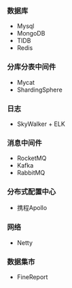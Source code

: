 ### 数据库

- Mysql
- MongoDB
- TIDB
- Redis

### 分库分表中间件

- Mycat
- ShardingSphere

### 日志

- SkyWalker + ELK

### 消息中间件

- RocketMQ
- Kafka
- RabbitMQ

### 分布式配置中心

- 携程Apollo

### 网络

- Netty

### 数据集市

- FineReport